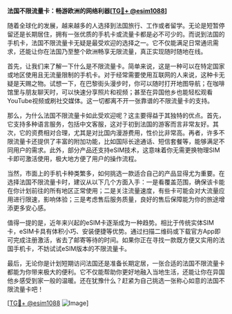 **法国不限流量卡：畅游欧洲的网络利器[[TG💪+ @esim1088](https://t.me/s/esim1088)]**

随着全球化的发展，越来越多的人选择到法国旅行、工作或者留学。无论是短暂停留还是长期居住，拥有一张优质的手机卡或流量卡都是必不可少的。而说到法国的手机卡，法国不限流量卡无疑是最受欢迎的选择之一。它不仅能满足日常通讯需求，还能让你在法国乃至整个欧洲畅享无限流量，真正实现随时随地在线。

首先，让我们来了解一下什么是不限流量卡。简单来说，这是一种可以在特定国家或地区使用且无流量限制的手机卡。对于经常需要使用互联网的人来说，这种卡无疑是天赐之物。试想一下，在巴黎街头漫步时，你可以随时打开地图导航；在咖啡馆里与朋友聊天时，可以快速分享照片和视频；甚至在异国他乡也能轻松观看YouTube视频或刷社交媒体。这一切都离不开一张靠谱的不限流量卡的支持。

那么，为什么法国不限流量卡如此受欢迎呢？这主要得益于其独特的优点。首先，它支持多种语言服务，包括中文客服，这对于初到法国的游客而言非常友好。其次，它的资费相对合理，尤其是对比国内漫游费用，性价比非常高。再者，许多不限流量卡还提供了丰富的附加功能，比如国际长途通话、短信套餐等，能够满足不同用户的需求。此外，部分产品还支持eSIM技术，这意味着你无需更换物理SIM卡即可激活使用，极大地方便了用户的操作流程。

当然，市面上的手机卡种类繁多，如何挑选一款适合自己的产品显得尤为重要。在选择法国不限流量卡时，建议从以下几个方面入手：一是看覆盖范围，确保该卡能在你计划前往的所有地区正常使用；二是关注流量速度，有些卡可能会对大流量应用进行限速，影响体验；三是考虑售后服务质量，良好的售后保障能为你的旅途增添更多安心感。

值得一提的是，近年来兴起的eSIM卡逐渐成为一种趋势。相比于传统实体SIM卡，eSIM卡具有体积小巧、安装便捷等优势。通过扫描二维码或下载官方App即可完成注册激活，省去了邮寄等待的时间。如果你正在寻找一款既方便又实用的法国手机卡，不妨试试eSIM版本的不限流量卡。

最后，无论你是计划短期访问法国还是准备长期定居，一张合适的法国不限流量卡都能为你带来极大的便利。它不仅能帮助你更好地融入当地生活，还能让你在异国他乡感受到家一般的温暖。还在犹豫什么？赶紧为自己挑选一张称心如意的法国不限流量卡吧！

[[TG💪+ @esim1088](https://t.me/s/esim1088) ![Image](https://i.postimg.cc/4NQfJmqS/Snipaste-2025-05-13-00-14-12.png)]